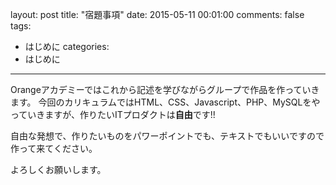 layout: post
title: "宿題事項"
date: 2015-05-11 00:01:00
comments: false
tags: 
- はじめに
categories: 
- はじめに
---
<!-- more -->

Orangeアカデミーではこれから記述を学びながらグループで作品を作っていきます。
今回のカリキュラムではHTML、CSS、Javascript、PHP、MySQLをやっていきますが、作りたいITプロダクトは**自由**です!!

自由な発想で、作りたいものをパワーポイントでも、テキストでもいいですので作って来てください。

よろしくお願いします。
